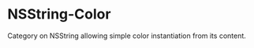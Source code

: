 NSString-Color
==============

Category on NSString allowing simple color instantiation from its content.
